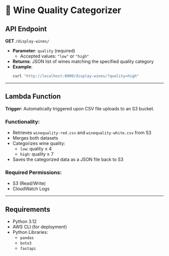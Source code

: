 # 🍷 Wine Quality Categorizer

## API Endpoint

**GET** `/display-wines/`

- **Parameter**: `quality` (required)  
  - Accepted values: `"low"` or `"high"`
- **Returns**: JSON list of wines matching the specified quality category
- **Example**:
  ```bash
  curl "http://localhost:8000/display-wines/?quality=high"
  ```

---

## Lambda Function

**Trigger**: Automatically triggered upon CSV file uploads to an S3 bucket.

### Functionality:
- Retrieves `winequality-red.csv` and `winequality-white.csv` from S3
- Merges both datasets
- Categorizes wine quality:
  - `low`: quality ≤ 4  
  - `high`: quality ≥ 7
- Saves the categorized data as a JSON file back to S3

### Required Permissions:
- S3 (Read/Write)
- CloudWatch Logs

---

## Requirements

- Python 3.12  
- AWS CLI (for deployment)  
- Python Libraries:  
  - `pandas`  
  - `boto3`  
  - `fastapi`
